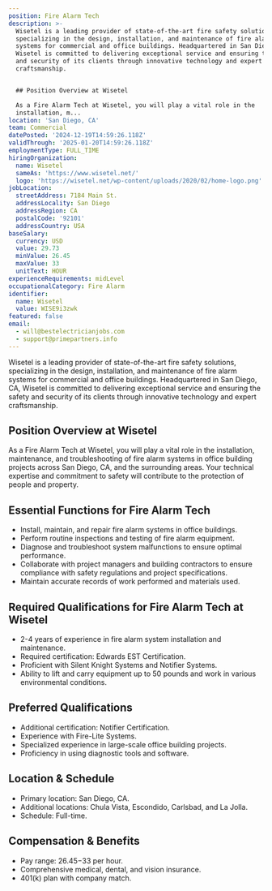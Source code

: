 ```yaml
---
position: Fire Alarm Tech
description: >-
  Wisetel is a leading provider of state-of-the-art fire safety solutions,
  specializing in the design, installation, and maintenance of fire alarm
  systems for commercial and office buildings. Headquartered in San Diego, CA,
  Wisetel is committed to delivering exceptional service and ensuring the safety
  and security of its clients through innovative technology and expert
  craftsmanship.


  ## Position Overview at Wisetel

  As a Fire Alarm Tech at Wisetel, you will play a vital role in the
  installation, m...
location: 'San Diego, CA'
team: Commercial
datePosted: '2024-12-19T14:59:26.118Z'
validThrough: '2025-01-20T14:59:26.118Z'
employmentType: FULL_TIME
hiringOrganization:
  name: Wisetel
  sameAs: 'https://www.wisetel.net/'
  logo: 'https://wisetel.net/wp-content/uploads/2020/02/home-logo.png'
jobLocation:
  streetAddress: 7184 Main St.
  addressLocality: San Diego
  addressRegion: CA
  postalCode: '92101'
  addressCountry: USA
baseSalary:
  currency: USD
  value: 29.73
  minValue: 26.45
  maxValue: 33
  unitText: HOUR
experienceRequirements: midLevel
occupationalCategory: Fire Alarm
identifier:
  name: Wisetel
  value: WISE9i3zwk
featured: false
email:
  - will@bestelectricianjobs.com
  - support@primepartners.info
---
```




Wisetel is a leading provider of state-of-the-art fire safety solutions, specializing in the design, installation, and maintenance of fire alarm systems for commercial and office buildings. Headquartered in San Diego, CA, Wisetel is committed to delivering exceptional service and ensuring the safety and security of its clients through innovative technology and expert craftsmanship.

## Position Overview at Wisetel
As a Fire Alarm Tech at Wisetel, you will play a vital role in the installation, maintenance, and troubleshooting of fire alarm systems in office building projects across San Diego, CA, and the surrounding areas. Your technical expertise and commitment to safety will contribute to the protection of people and property.

## Essential Functions for Fire Alarm Tech
- Install, maintain, and repair fire alarm systems in office buildings.
- Perform routine inspections and testing of fire alarm equipment.
- Diagnose and troubleshoot system malfunctions to ensure optimal performance.
- Collaborate with project managers and building contractors to ensure compliance with safety regulations and project specifications.
- Maintain accurate records of work performed and materials used.

## Required Qualifications for Fire Alarm Tech at Wisetel
- 2-4 years of experience in fire alarm system installation and maintenance.
- Required certification: Edwards EST Certification.
- Proficient with Silent Knight Systems and Notifier Systems.
- Ability to lift and carry equipment up to 50 pounds and work in various environmental conditions.

## Preferred Qualifications
- Additional certification: Notifier Certification.
- Experience with Fire-Lite Systems.
- Specialized experience in large-scale office building projects.
- Proficiency in using diagnostic tools and software.

## Location & Schedule
- Primary location: San Diego, CA.
- Additional locations: Chula Vista, Escondido, Carlsbad, and La Jolla.
- Schedule: Full-time.

## Compensation & Benefits
- Pay range: $26.45-$33 per hour.
- Comprehensive medical, dental, and vision insurance.
- 401(k) plan with company match.
